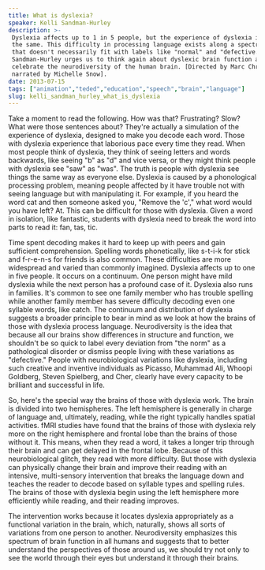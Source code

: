 ```yaml
---
title: What is dyslexia?
speaker: Kelli Sandman-Hurley
description: >-
 Dyslexia affects up to 1 in 5 people, but the experience of dyslexia isn't always
 the same. This difficulty in processing language exists along a spectrum -- one
 that doesn't necessarily fit with labels like "normal" and "defective." Kelli
 Sandman-Hurley urges us to think again about dyslexic brain function and to
 celebrate the neurodiversity of the human brain. [Directed by Marc Christoforidis,
 narrated by Michelle Snow].
date: 2013-07-15
tags: ["animation","teded","education","speech","brain","language"]
slug: kelli_sandman_hurley_what_is_dyslexia
---
```


Take a moment to read the following. How was that? Frustrating? Slow? What were those
sentences about? They're actually a simulation of the experience of dyslexia, designed to
make you decode each word. Those with dyslexia experience that laborious pace every time
they read. When most people think of dyslexia, they think of seeing letters and words
backwards, like seeing "b" as "d" and vice versa, or they might think people with dyslexia
see "saw" as "was". The truth is people with dyslexia see things the same way as everyone
else. Dyslexia is caused by a phonological processing problem, meaning people affected by
it have trouble not with seeing language but with manipulating it. For example, if you
heard the word cat and then someone asked you, "Remove the 'c'," what word would you have
left? At. This can be difficult for those with dyslexia. Given a word in isolation, like
fantastic, students with dyslexia need to break the word into parts to read it: fan, tas,
tic.

Time spent decoding makes it hard to keep up with peers and gain sufficient comprehension.
Spelling words phonetically, like s-t-i-k for stick and f-r-e-n-s for friends is also
common. These difficulties are more widespread and varied than commonly imagined. Dyslexia
affects up to one in five people. It occurs on a continuum. One person might have mild
dyslexia while the next person has a profound case of it. Dyslexia also runs in families.
It's common to see one family member who has trouble spelling while another family member
has severe difficulty decoding even one syllable words, like catch. The continuum and
distribution of dyslexia suggests a broader principle to bear in mind as we look at how
the brains of those with dyslexia process language. Neurodiversity is the idea that
because all our brains show differences in structure and function, we shouldn't be so
quick to label every deviation from "the norm" as a pathological disorder or dismiss
people living with these variations as "defective." People with neurobiological variations
like dyslexia, including such creative and inventive individuals as Picasso, Muhammad Ali,
Whoopi Goldberg, Steven Spielberg, and Cher, clearly have every capacity to be brilliant
and successful in life.

So, here's the special way the brains of those with dyslexia work. The brain is divided
into two hemispheres. The left hemisphere is generally in charge of language and,
ultimately, reading, while the right typically handles spatial activities. fMRI studies
have found that the brains of those with dyslexia rely more on the right hemisphere and
frontal lobe than the brains of those without it. This means, when they read a word, it
takes a longer trip through their brain and can get delayed in the frontal lobe. Because
of this neurobiological glitch, they read with more difficulty. But those with dyslexia
can physically change their brain and improve their reading with an intensive,
multi-sensory intervention that breaks the language down and teaches the reader to decode
based on syllable types and spelling rules. The brains of those with dyslexia begin using
the left hemisphere more efficiently while reading, and their reading improves.

The intervention works because it locates dyslexia appropriately as a functional variation
in the brain, which, naturally, shows all sorts of variations from one person to another.
Neurodiversity emphasizes this spectrum of brain function in all humans and suggests that
to better understand the perspectives of those around us, we should try not only to see
the world through their eyes but understand it through their brains.

<!--
ad_duration=0
event="TED-Ed"
external_start_time=0
intro_duration=0
is_subtitle_required="False"
is_talk_featured="False"
language="en"
language_swap="False"
native_language="en"
number_of_related_talks=6
number_of_speakers=1
number_of_subtitled_videos=0
number_of_tags=6
number_of_talk_download_languages=23
number_of_talk_more_resources=0
number_of_talk_recommendations=0
number_of_talks_take_actions=0
post_ad_duration=0
published_timestamp="2020-02-28 21:19:52"
recording_date="2013-07-15"
speaker_is_published=0
speaker_name="Kelli Sandman-Hurley"
talk_name="What is dyslexia?"
talks_tags=["animation","teded","education","speech","brain","language"]
url_webpage="https://www.ted.com/talks/kelli_sandman_hurley_what_is_dyslexia"
video_type_name="TED-Ed Original"
-->